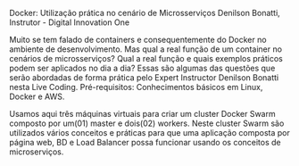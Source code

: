 Docker: Utilização prática no cenário de Microsserviços
Denilson Bonatti, Instrutor - Digital Innovation One

Muito se tem falado de containers e consequentemente do Docker no ambiente de desenvolvimento. Mas qual a real função de um container no cenários de microsserviços? Qual a real função e quais exemplos práticos podem ser aplicados no dia a dia? Essas são algumas das questões que serão abordadas de forma prática pelo Expert Instructor Denilson Bonatti nesta Live Coding. Pré-requisitos: Conhecimentos básicos em Linux, Docker e AWS.

Usamos aqui três máquinas virtuais para criar um cluster Docker Swarm composto por um(01) master e dois(02) workers. Neste cluster Swarm são utilizados vários conceitos e práticas para que uma aplicação composta por página web, BD e Load Balancer possa funcionar usando os conceitos de microserviços.
